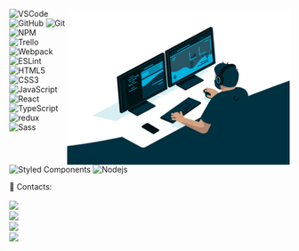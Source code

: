 <p>
  <img img align="right" alt="GIF" src="https://raw.githubusercontent.com/sk8-pl/sk8-pl/main/assets/programmer.gif?raw=true" width="400" height="280" />
  <p>
    <img alt="VSCode" src="https://img.shields.io/badge/-Visual%20Studio%20Code-23A9F2?style=flat-square&logo=Visual%20Studio%20Code&logoColor=white"/>
    <img alt="GitHub" src="https://img.shields.io/badge/-Github-181717?style=flat-square&logo=GitHub&logoColor=white"/>
    <img alt="Git" src="https://img.shields.io/badge/-Git-F44D27?style=flat-square&logo=Git&logoColor=white"/>
    <img alt="NPM" src="https://img.shields.io/badge/-NPM-CB3837?style=flat-square&logo=NPM&logoColor=white"/>
    <img alt="Trello" src="https://img.shields.io/badge/-Jira-0079BF?style=flat-square&logo=Jira&logoColor=white"/>
    <img alt="Webpack" src="https://img.shields.io/badge/-WebPack-1C78C0?style=flat-square&logo=WebPack&logoColor=white"/>
    <img alt="ESLint" src="https://img.shields.io/badge/-ESLint-4B32C3?style=flat-square&logo=ESLint&logoColor=white"/>
    <img alt="HTML5" src="https://img.shields.io/badge/-HTML5-E34F26?style=flat-square&logo=HTML5&logoColor=white"/>
    <img alt="CSS3" src="https://img.shields.io/badge/-CSS3-1572B6?style=flat-square&logo=CSS3&logoColor=white"/>
    <img alt="JavaScript" src="https://img.shields.io/badge/JavaScript-F7DF1E.svg?logo=javascript&logoColor=black"/>
    <img alt="React" src="https://img.shields.io/badge/-React-45b8d8?style=flat-square&logo=react&logoColor=white"/>
    <img alt="TypeScript" src="https://img.shields.io/badge/-TypeScript-007ACC?style=flat-square&logo=typescript&logoColor=white"/>
    <img alt="redux" src="https://img.shields.io/badge/-Redux-764ABC?style=flat-square&logo=redux&logoColor=white"/>
    <img alt="Sass" src="https://img.shields.io/badge/-Sass-CC6699?style=flat-square&logo=sass&logoColor=white"/>
    <img alt="Styled Components" src="https://img.shields.io/badge/-Styled_Components-db7092?style=flat-square&logo=styled-components&logoColor=white"/>
    <img alt="Nodejs" src="https://img.shields.io/badge/-Nodejs-43853d?style=flat-square&logo=Node.js&logoColor=white" />
    
  </p>
</p>
<p>
  📇 Contacts:<br/>
  <br/>
  <a href="https://t.me/sk8_pl"><img src="https://img.shields.io/badge/telegram-237199.svg?style=for-the-badge&logo=telegram&logoColor=white"/></a><br/>
  <a href="mailto:platon.sarapul@gmail.com"><img src="https://img.shields.io/badge/email-D14836.svg?style=for-the-badge&logo=GMail&logoColor=white"/></a><br/>
  <a href="https://instagram.com/platon.sk"><img src="https://img.shields.io/badge/instagram-E4405F.svg?style=for-the-badge&logo=instagram&logoColor=white"/></a><br/>
  <a href="https://linkedin.com/in/platon-andreevich-36289b234"><img src="https://img.shields.io/badge/linkedin-0077B5.svg?style=for-the-badge&logo=linkedin&logoColor=white"/></a>
</p>

